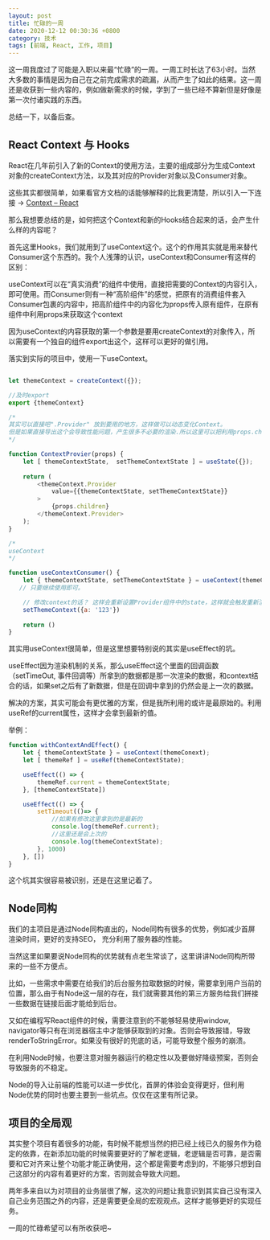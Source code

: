 ```yaml
---
layout: post
title: 忙碌的一周
date: 2020-12-12 00:30:36 +0800
category: 技术
tags: [前端, React, 工作, 项目]
---
```



这一周我度过了可能是入职以来最“忙碌”的一周。一周工时长达了63小时。当然大多数的事情是因为自己在之前完成需求的疏漏，从而产生了如此的结果。这一周还是收获到一些内容的，例如做新需求的时候，学到了一些已经不算新但是好像是第一次付诸实践的东西。

总结一下，以备后查。

## React Context 与 Hooks
React在几年前引入了新的Context的使用方法，主要的组成部分为生成Context对象的createContext方法，以及其对应的Provider对象以及Consumer对象。

这些其实都很简单，如果看官方文档的话能够解释的比我更清楚，所以引入一下连接 -> 
[Context – React](https://reactjs.org/docs/context.html)

那么我想要总结的是，如何把这个Context和新的Hooks结合起来的话，会产生什么样的内容呢？

首先这里Hooks，我们就用到了useContext这个。这个的作用其实就是用来替代Consumer这个东西的。我个人浅薄的认识，useContext和Consumer有这样的区别：

useContext可以在“真实消费”的组件中使用，直接把需要的Context的内容引入，即可使用。而Consumer则有一种“高阶组件”的感觉，把原有的消费组件套入Consumer包裹的内容中，把高阶组件中的内容化为props传入原有组件，在原有组件中利用props来获取这个context

因为useContext的内容获取的第一个参数是要用createContext的对象传入，所以需要有一个独自的组件export出这个，这样可以更好的做引用。

落实到实际的项目中，使用一下useContext。

```javascript

let themeContext = createContext({});

//及时export
export {themeContext}

/*
其实可以直接吧".Provider" 放到要用的地方，这样做可以动态变化Context。
但是如果直接导出这个会导致性能问题，产生很多不必要的渲染.所以这里可以把利用props.children插入的方法优化性能，具体的原因前人之述备矣。
*/

function ContextProvier(props) {
	let [ themeContextState,  setThemeContextState ] = useState({});
	
	return (
		<themeContext.Provider
			value={{themeContextState, setThemeContextState}}
		>
			{props.children}
		</themeContext.Provider>
	);
}

/*
useContext
*/

function useContextConsumer() {
	let { themeContextState, setThemeContextState } = useContext(themeContext);
   // 只要继续使用即可。

	// 修改context的话？ 这样会重新设置Provider组件中的state，这样就会触发重新渲染。
	setThemeContext({a: '123'})
	
	return ()
}

```

其实用useContext很简单，但是这里想要特别说的其实是useEffect的坑。

useEffect因为渲染机制的关系，那么useEffect这个里面的回调函数（setTimeOut, 事件回调等）所拿到的数据都是那一次渲染的数据，和context结合的话，如果set之后有了新数据，但是在回调中拿到的仍然会是上一次的数据。

解决的方案，其实可能会有更优雅的方案，但是我所利用的或许是最原始的。利用useRef的current属性，这样才会拿到最新的值。

举例： 

```javascript
function withContextAndEffect() {
	let { themeContextState } = useContext(themeConext);
	let [ themeRef ] = useRef(themeContextState);

	useEffect(() => {
		themeRef.current = themeContextState;
	}, [themeContextState])

	useEffect(() => {
		setTimeout(()=> {
			//如果有修改这里拿到的是最新的
			console.log(themeRef.current);
			//这里还是会上次的
			console.log(themeContextState);
		}, 1000)
	}, [])
}
```

这个坑其实很容易被识别，还是在这里记着了。

## Node同构

我们的主项目是通过Node同构直出的，Node同构有很多的优势，例如减少首屏渲染时间，更好的支持SEO， 充分利用了服务器的性能。

当然这里如果要说Node同构的优势就有点老生常谈了，这里讲讲Node同构所带来的一些不方便点。

比如，一些需求中需要在给我们的后台服务拉取数据的时候，需要拿到用户当前的位置，那么由于有Node这一层的存在，我们就需要其他的第三方服务给我们拼接一些数据在链接后面才能给到后台。

又如在编程写React组件的时候，需要注意到的不能够轻易使用window, navigator等只有在浏览器宿主中才能够获取到的对象。否则会导致报错，导致renderToStringError。如果没有很好的兜底的话，可能导致整个服务的崩溃。

在利用Node时候，也要注意对服务器运行的稳定性以及要做好降级预案，否则会导致服务的不稳定。

Node的导入让前端的性能可以进一步优化，首屏的体验会变得更好，但利用Node优势的同时也要主要到一些坑点。仅仅在这里有所记录。

## 项目的全局观

其实整个项目有着很多的功能，有时候不能想当然的把已经上线已久的服务作为稳定的依靠，在新添加功能的时候需要更好的了解老逻辑，老逻辑是否可靠，是否需要和它对齐来让整个功能才能正确使用，这个都是需要考虑到的，不能够只想到自己这部分的内容有着更好的方案，否则就会导致大问题。

两年多来自以为对项目的业务层很了解，这次的问题让我意识到其实自己没有深入自己业务范围之外的内容，还是需要更全局的宏观观点。这样才能够更好的实现任务。

一周的忙碌希望可以有所收获吧~

